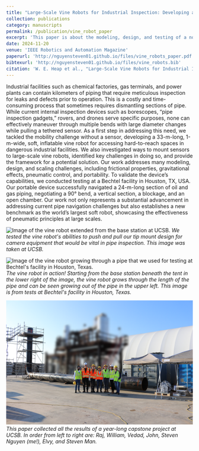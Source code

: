 ```yaml
---
title: "Large-Scale Vine Robots for Industrial Inspection: Developing a New Framework to Overcome Limitations With Existing Inspection Methods"
collection: publications
category: manuscripts
permalink: /publication/vine_robot_paper
excerpt: 'This paper is about the modeling, design, and testing of a novel, large-scale vine robot for industrial pipe inspection.'
date: 2024-11-20
venue: 'IEEE Robotics and Automation Magazine'
paperurl: 'http://nguyensteven01.github.io/files/vine_robots_paper.pdf'
bibtexurl: 'http://nguyensteven01.github.io/files/vine_robots.bib'
citation: 'W. E. Heap et al., "Large-Scale Vine Robots for Industrial Inspection: Developing a New Framework to Overcome Limitations With Existing Inspection Methods," in IEEE Robotics & Automation Magazine, vol. 32, no. 3, pp. 64-75, Sept. 2025, doi: 10.1109/MRA.2024.3487326.'
---
```


Industrial facilities such as chemical factories, gas terminals, and power plants can contain kilometers of piping that require meticulous inspection for leaks and defects prior to operation. This is a costly and time-consuming process that sometimes requires dismantling sections of pipe. While current internal inspection devices such as borescopes, “pipe inspection gadgets,” rovers, and drones serve specific purposes, none can effectively maneuver through multiple bends with large diameter changes while pulling a tethered sensor. As a first step in addressing this need, we tackled the mobility challenge without a sensor, developing a 33-m-long, 1-m-wide, soft, inflatable vine robot for accessing hard-to-reach spaces in dangerous industrial facilities. We also investigated ways to mount sensors to large-scale vine robots, identified key challenges in doing so, and provide the framework for a potential solution. Our work addresses many modeling, design, and scaling challenges, including frictional properties, gravitational effects, pneumatic control, and portability. To validate the device’s capabilities, we conducted testing at a Bechtel facility in Houston, TX, USA. Our portable device successfully navigated a 24-m-long section of oil and gas piping, negotiating a 90° bend, a vertical section, a blockage, and an open chamber. Our work not only represents a substantial advancement in addressing current pipe navigation challenges but also establishes a new benchmark as the world’s largest soft robot, showcasing the effectiveness of pneumatic principles at large scales.

![Image of the vine robot extended from the base station at UCSB.](/files/vine_at_ucsb.png)
*We tested the vine robot's abilities to push and pull our tip mount design for camera equipment that would be vital in pipe inspection. This image was taken at UCSB.*

![Image of the vine robot growing through a pipe that we used for testing at Bechtel's facility in Houston, Texas.](/files/vine_in_pipe.png)
*The vine robot in action! Starting from the base station beneath the tent in the lower right of the image, the vine robot grows through the length of the pipe and can be seen growing out of the pipe in the upper left. This image is from tests at Bechtel's facility in Houston, Texas.*

![Image of the capstone team, together in Houston.](/files/vine_team.png)
*This paper collected all the results of a year-long capstone project at UCSB. In order from left to right are: Raj, William, Vedad, John, Steven Nguyen (me!), Elvy, and Steven Man.*